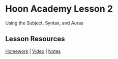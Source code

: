 # Hoon Academy Lesson 2
Using the Subject, Syntax, and Auras

## Lesson Resources
[Homework](https://forms.gle/qsyVhoQNC9WDbcbK7) | [Video](https://youtu.be/EXJGV7nHZ08) | [Notes](https://github.com/tamlut-modnys/curriculum/blob/main/ha-23-3/ha2/lesson2.md)

<!-- ## Homework Questions -->
